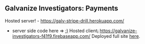 ## Galvanize Investigators: Payments

Hosted server! -  https://galv-stripe-drill.herokuapp.com/
* server side code here => [:)](https://github.com/colinnielsen/strserver/)
Hosted client¡ https://galvanize-investigators-f41f9.firebaseapp.com/
Deployed full site [here](https://galvanize-investigators-f41f9.firebaseapp.com/).
